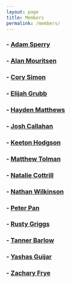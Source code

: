 ```yaml
---
layout: page
title: Members
permalink: /members/
---
```

### - [Adam Sperry](../Adam)
### - [Alan Mouritsen](../Alan)
### - [Cory Simon](../Cory)
### - [Elijah Grubb](../Elijah)
### - [Hayden Matthews](../Hayden)
### - [Josh Callahan](../Josh)
### - [Keeton Hodgson](../Keeton)
### - [Matthew Tolman](../Matthew)
### - [Natalie Cottrill](../Natalie)
### - [Nathan Wilkinson](../Nathan)
### - [Peter Pan](../Peter)
### - [Rusty Griggs](../Rusty)
### - [Tanner Barlow](../Tanner)
### - [Yashas Guijar](../Yashas)
### - [Zachary Frye](../Zachary)
